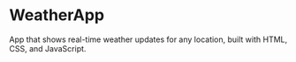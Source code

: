 # WeatherApp
App that shows real-time weather updates for any location, built with HTML, CSS, and JavaScript.
